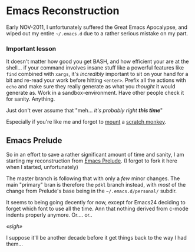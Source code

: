 Emacs Reconstruction
====================

Early NOV-2011, I unfortunately suffered the Great Emacs Apocalypse, and
wiped out my entire `~/.emacs.d` due to a rather serious mistake on my
part.

### Important lesson

It doesn't matter how good you get BASH, and how
efficient your are at the shell... if your command involves insane stuff like
a powerful features like `find` combined with `xargs`, it's _incredibly_
important to sit on your hand for a bit and re-read your work before
hitting `<enter>`. Prefix all the actions with `echo` and make sure they
really generate as what you _thought_ it would generate as. Work in a
sandbox-environment. Have other people check it for sanity. Anything.

Just don't ever assume that "meh... _it's probably right **this time**_"

Especially if you're like me and forgot to
[mount](http://www.catb.org/jargon/html/S/scratch-monkey.html) a
[scratch monkey](http://www.cs.utah.edu/~elb/folklore/scrtch.monkey).


Emacs Prelude
-------------

So in an effort to save a rather significant amount of time and sanity,
I am starting my reconstruction from
[Emacs Prelude](https://github.com/bbatsov/emacs-prelude).
(I forgot to fork it here when I started, unfortunately)

The master branch is following that with only a _few_ minor changes.
The main "primary" bran is therefore the `pdkl` branch instead, with
_most_ of the change from Prelude's base being in the `~/.emacs.d/personal/`
subdir.

It seems to being going decently for now, except for Emacs24 deciding to
forget which font to use all the time. Ann that nothing derived from c-mode
indents properly anymore.  Or.... or..

*&laquo;sigh&raquo;*

I suppose it'll be another decade before it get things back to the way
I had them...
